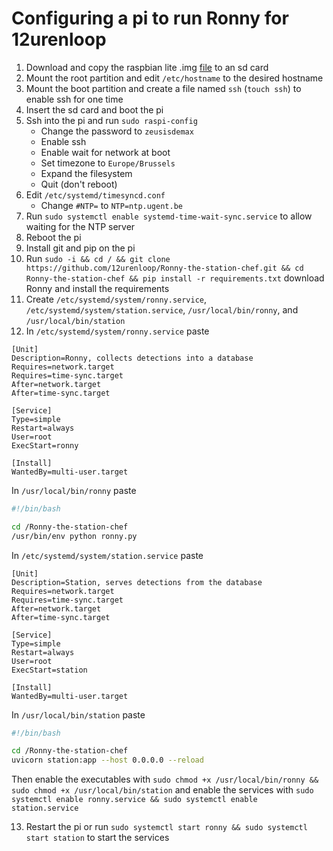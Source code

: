 # Configuring a pi to run Ronny for 12urenloop

1. Download and copy the raspbian lite .img [file](https://downloads.raspberrypi.org/raspios_lite_arm64/images/raspios_lite_arm64-2022-01-28/2022-01-28-raspios-bullseye-arm64-lite.zip) to an sd card
2. Mount the root partition and edit `/etc/hostname` to the desired hostname
3. Mount the boot partition and create a file named `ssh` (`touch ssh`) to enable ssh for one time
4. Insert the sd card and boot the pi
5. Ssh into the pi and run `sudo raspi-config`
	- Change the password to `zeusisdemax`
	- Enable ssh
	- Enable wait for network at boot
	- Set timezone to `Europe/Brussels`
	- Expand the filesystem
	- Quit (don't reboot)
6. Edit `/etc/systemd/timesyncd.conf`
	- Change `#NTP=` to `NTP=ntp.ugent.be`
7. Run `sudo systemctl enable systemd-time-wait-sync.service` to allow waiting for the NTP server
8. Reboot the pi
9. Install git and pip on the pi
10. Run `sudo -i && cd / && git clone https://github.com/12urenloop/Ronny-the-station-chef.git && cd Ronny-the-station-chef && pip install -r requirements.txt` download Ronny and install the requirements
11. Create `/etc/systemd/system/ronny.service`,
	`/etc/systemd/system/station.service`,
	`/usr/local/bin/ronny`,
	and `/usr/local/bin/station`
12. In `/etc/systemd/system/ronny.service` paste
```service
[Unit]
Description=Ronny, collects detections into a database
Requires=network.target
Requires=time-sync.target
After=network.target
After=time-sync.target

[Service]
Type=simple
Restart=always
User=root
ExecStart=ronny

[Install]
WantedBy=multi-user.target
```

In `/usr/local/bin/ronny` paste
```sh
#!/bin/bash

cd /Ronny-the-station-chef
/usr/bin/env python ronny.py
```

In `/etc/systemd/system/station.service` paste
```service
[Unit]
Description=Station, serves detections from the database
Requires=network.target
Requires=time-sync.target
After=network.target
After=time-sync.target

[Service]
Type=simple
Restart=always
User=root
ExecStart=station

[Install]
WantedBy=multi-user.target
```

In `/usr/local/bin/station` paste
```sh
#!/bin/bash

cd /Ronny-the-station-chef
uvicorn station:app --host 0.0.0.0 --reload
```

Then enable the executables with `sudo chmod +x /usr/local/bin/ronny && sudo chmod +x /usr/local/bin/station`
and enable the services with `sudo systemctl enable ronny.service && sudo systemctl enable station.service`

13. Restart the pi or run `sudo systemctl start ronny && sudo systemctl start station` to start the services
